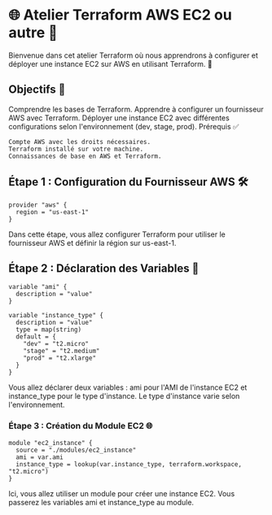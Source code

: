 
# 🌐 Atelier Terraform AWS EC2 ou autre 🚀

Bienvenue dans cet atelier Terraform où nous apprendrons à configurer et déployer une instance EC2 sur AWS en utilisant Terraform. 🌟


## Objectifs 🎯

Comprendre les bases de Terraform.
Apprendre à configurer un fournisseur AWS avec Terraform.
Déployer une instance EC2 avec différentes configurations selon l'environnement (dev, stage, prod).
Prérequis ✅

```
Compte AWS avec les droits nécessaires.
Terraform installé sur votre machine.
Connaissances de base en AWS et Terraform.
```

## Étape 1 : Configuration du Fournisseur AWS 🛠️

```
provider "aws" {
  region = "us-east-1"
}
```
Dans cette étape, vous allez configurer Terraform pour utiliser le fournisseur AWS et définir la région sur us-east-1.

## Étape 2 : Déclaration des Variables 📝

```
variable "ami" {
  description = "value"
}

variable "instance_type" {
  description = "value"
  type = map(string)
  default = {
    "dev" = "t2.micro"
    "stage" = "t2.medium"
    "prod" = "t2.xlarge"
  }
}
```
Vous allez déclarer deux variables : ami pour l'AMI de l'instance EC2 et instance_type pour le type d'instance. Le type d'instance varie selon l'environnement.

### Étape 3 : Création du Module EC2 🌐

```
module "ec2_instance" {
  source = "./modules/ec2_instance"
  ami = var.ami
  instance_type = lookup(var.instance_type, terraform.workspace, "t2.micro")
}
````

Ici, vous allez utiliser un module pour créer une instance EC2. Vous passerez les variables ami et instance_type au module.

